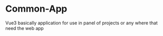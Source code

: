 # Common-App
Vue3 basically application for use in panel of projects or any where that need the web app
